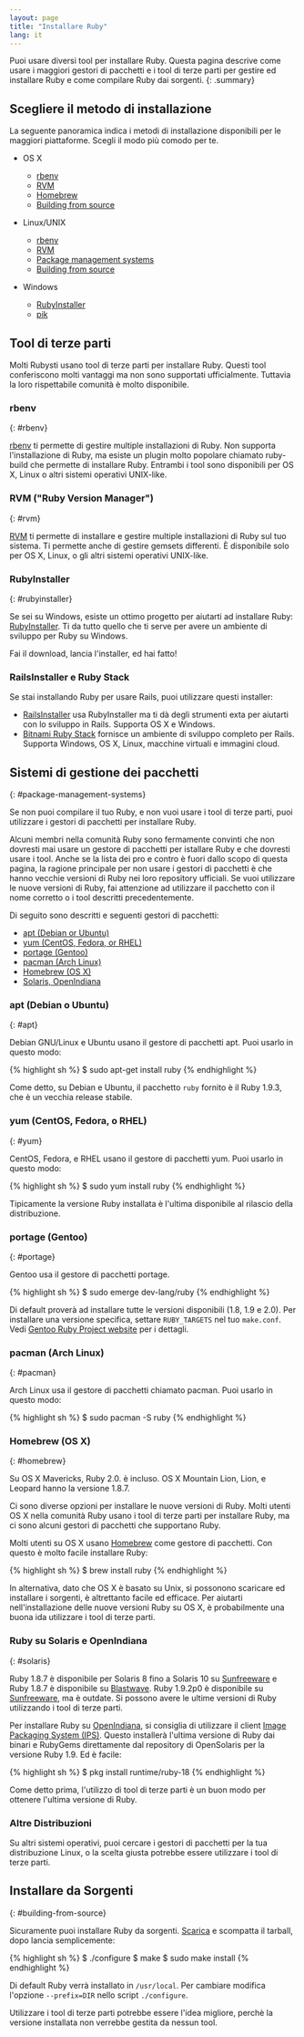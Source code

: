 ```yaml
---
layout: page
title: "Installare Ruby"
lang: it
---
```


Puoi usare diversi tool per installare Ruby.
Questa pagina descrive come usare i maggiori gestori di pacchetti
e i tool di terze parti per gestire ed installare Ruby
e come compilare Ruby dai sorgenti.
{: .summary}


## Scegliere il metodo di installazione

La seguente panoramica indica i metodi di installazione disponibili
per le maggiori piattaforme.
Scegli il modo più comodo per te.

* OS X

  * [rbenv](#rbenv)
  * [RVM](#rvm)
  * [Homebrew](#homebrew)
  * [Building from source](#building-from-source)

* Linux/UNIX

  * [rbenv](#rbenv)
  * [RVM](#rvm)
  * [Package management systems](#package-management-systems)
  * [Building from source](#building-from-source)

* Windows

  * [RubyInstaller](#rubyinstaller)
  * [pik][pik]


## Tool di terze parti

Molti Rubysti usano tool di terze parti per installare Ruby.
Questi tool conferiscono molti vantaggi ma non sono supportati ufficialmente.
Tuttavia la loro rispettabile comunità è molto disponibile.


### rbenv
{: #rbenv}

[rbenv][rbenv] ti permette di gestire multiple installazioni di Ruby.
Non supporta l'installazione di Ruby, ma esiste un plugin molto popolare
chiamato ruby-build che permette di installare Ruby.
Entrambi i tool sono disponibili per OS X, Linux o altri sistemi operativi
UNIX-like.


### RVM ("Ruby Version Manager")
{: #rvm}

[RVM][rvm] ti permette di installare e gestire multiple installazioni di Ruby
sul tuo sistema. Ti permette anche di gestire gemsets differenti.
È disponibile solo per OS X, Linux, o gli altri sistemi operativi UNIX-like.


### RubyInstaller
{: #rubyinstaller}

Se sei su Windows, esiste un ottimo progetto per aiutarti ad installare Ruby:
[RubyInstaller][rubyinstaller]. Ti da tutto quello che ti serve per avere un
ambiente di sviluppo per Ruby su Windows.

Fai il download, lancia l'installer, ed hai fatto!


### RailsInstaller e Ruby Stack

Se stai installando Ruby per usare Rails, puoi utilizzare questi installer:

* [RailsInstaller][railsinstaller]
  usa RubyInstaller ma ti dà degli strumenti exta per aiutarti
  con lo sviluppo in Rails.
  Supporta OS X e Windows.
* [Bitnami Ruby Stack][rubystack]
  fornisce un ambiente di sviluppo completo per Rails.
  Supporta Windows, OS X, Linux, macchine virtuali e immagini cloud.


## Sistemi di gestione dei pacchetti
{: #package-management-systems}

Se non puoi compilare il tuo Ruby, e non vuoi usare i tool di terze parti,
puoi utilizzare i gestori di pacchetti per installare Ruby.

Alcuni membri nella comunità Ruby sono fermamente convinti che non dovresti
mai usare un gestore di pacchetti per istallare Ruby e che dovresti usare i
tool. Anche se la lista dei pro e contro è fuori dallo scopo di questa pagina,
la ragione principale per non usare i gestori di pacchetti è che hanno
vecchie versioni di Ruby nei loro repository ufficiali. Se vuoi utilizzare le
nuove versioni di Ruby, fai attenzione ad utilizzare il pacchetto con il nome
corretto o i tool descritti precedentemente.

Di seguito sono descritti e seguenti gestori di pacchetti:

* [apt (Debian or Ubuntu)](#apt)
* [yum (CentOS, Fedora, or RHEL)](#yum)
* [portage (Gentoo)](#gentoo)
* [pacman (Arch Linux)](#pacman)
* [Homebrew (OS X)](#homebrew)
* [Solaris, OpenIndiana](#solaris)


### apt (Debian o Ubuntu)
{: #apt}

Debian GNU/Linux e Ubuntu usano il gestore di pacchetti apt.
Puoi usarlo in questo modo:

{% highlight sh %}
$ sudo apt-get install ruby
{% endhighlight %}

Come detto, su Debian e Ubuntu, il pacchetto `ruby` fornito è il Ruby 1.9.3,
che è un vecchia release stabile.


### yum (CentOS, Fedora, o RHEL)
{: #yum}

CentOS, Fedora, e RHEL usano il gestore di pacchetti yum.
Puoi usarlo in questo modo:

{% highlight sh %}
$ sudo yum install ruby
{% endhighlight %}

Tipicamente la versione Ruby installata è l'ultima disponibile
al rilascio della distribuzione.


### portage (Gentoo)
{: #portage}

Gentoo usa il gestore di pacchetti portage.

{% highlight sh %}
$ sudo emerge dev-lang/ruby
{% endhighlight %}

Di default proverà ad installare tutte le versioni disponibili (1.8, 1.9 e 2.0).
Per installare una versione specifica,
settare `RUBY_TARGETS` nel tuo `make.conf`.
Vedi [Gentoo Ruby Project website][gentoo-ruby] per i dettagli.

### pacman (Arch Linux)
{: #pacman}

Arch Linux usa il gestore di pacchetti chiamato pacman.
Puoi usarlo in questo modo:

{% highlight sh %}
$ sudo pacman -S ruby
{% endhighlight %}


### Homebrew (OS X)
{: #homebrew}

Su OS X Mavericks, Ruby 2.0. è incluso.
OS X Mountain Lion, Lion, e Leopard hanno la versione 1.8.7.

Ci sono diverse opzioni per installare le nuove versioni di Ruby.
Molti utenti OS X nella comunità Ruby usano i tool di terze parti per installare
Ruby, ma ci sono alcuni gestori di pacchetti che supportano Ruby.

Molti utenti su OS X usano [Homebrew][homebrew] come gestore di pacchetti.
Con questo è molto facile installare Ruby:

{% highlight sh %}
$ brew install ruby
{% endhighlight %}

In alternativa, dato che OS X è basato su Unix, si possonono scaricare ed
installare i sorgenti, è altrettanto facile ed efficace.
Per aiutarti nell'installazione delle nuove versioni Ruby su OS X, è
probabilmente una buona ida utilizzare i tool di terze parti.

### Ruby su Solaris e OpenIndiana
{: #solaris}

Ruby 1.8.7 è disponibile per Solaris 8 fino a Solaris 10 su
[Sunfreeware][sunfreeware] e Ruby 1.8.7 è disponibile su [Blastwave][blastwave].
Ruby 1.9.2p0 è disponibile su [Sunfreeware][sunfreeware], ma è outdate.
Si possono avere le ultime versioni di Ruby utilizzando i tool di terze parti.

Per installare Ruby su [OpenIndiana][openindiana], si consiglia di utilizzare il
client [Image Packaging System (IPS)][opensolaris-pkg].
Questo installerà l'ultima versione di Ruby dai binari e RubyGems direttamente
dal repository di OpenSolaris per la versione Ruby 1.9. Ed è facile:

{% highlight sh %}
$ pkg install runtime/ruby-18
{% endhighlight %}

Come detto prima, l'utilizzo di tool di terze parti è un buon modo per ottenere
l'ultima versione di Ruby.


### Altre Distribuzioni

Su altri sistemi operativi, puoi cercare i gestori di pacchetti per la tua
distribuzione Linux, o la scelta giusta potrebbe essere utilizzare i tool di
terze parti.


## Installare da Sorgenti
{: #building-from-source}

Sicuramente puoi installare Ruby da sorgenti.
[Scarica](/it/downloads/) e scompatta il tarball, dopo lancia semplicemente:

{% highlight sh %}
$ ./configure
$ make
$ sudo make install
{% endhighlight %}

Di default Ruby verrà installato in `/usr/local`. Per cambiare modifica
l'opzione `--prefix=DIR` nello script `./configure`.

Utilizzare i tool di terze parti potrebbe essere l'idea migliore,
perchè la versione installata non verrebbe gestita da nessun tool.


[rvm]: http://rvm.io/
[rbenv]: https://github.com/sstephenson/rbenv
[rubyinstaller]: http://rubyinstaller.org/
[railsinstaller]: http://railsinstaller.org/
[rubystack]: http://bitnami.com/stack/ruby/installer
[pik]: https://github.com/vertiginous/pik
[sunfreeware]: http://www.sunfreeware.com
[blastwave]: http://www.blastwave.org
[openindiana]: http://openindiana.org/
[opensolaris-pkg]: http://opensolaris.org/os/project/pkg/
[macosforge-ruby]: http://trac.macosforge.org/projects/ruby/wiki
[gentoo-ruby]: http://www.gentoo.org/proj/en/prog_lang/ruby/
[homebrew]: http://brew.sh/
